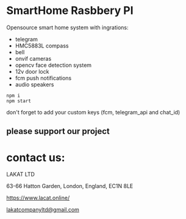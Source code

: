 SmartHome Rasbbery PI 
=====================

Opensource smart home system with ingrations:
- telegram
- HMC5883L compass
- bell 
- onvif cameras
- opencv face detection system
- 12v door lock
- fcm push notifications
- audio speakers

```
npm i
npm start
```

don't forget to add your custom keys (fcm, telegram_api and chat_id)

## please support our project

contact us: 
===========
LAKAT LTD

63-66 Hatton Garden, London, England, EC1N 8LE

https://www.lacat.online/

lakatcompanyltd@gmail.com
